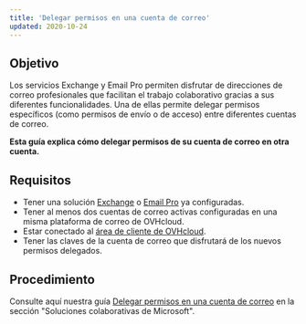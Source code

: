 ```yaml
---
title: 'Delegar permisos en una cuenta de correo'
updated: 2020-10-24
---
```


## Objetivo

Los servicios Exchange y Email Pro permiten disfrutar de direcciones de correo profesionales que facilitan el trabajo colaborativo gracias a sus diferentes funcionalidades. Una de ellas permite delegar permisos específicos (como permisos de envío o de acceso) entre diferentes cuentas de correo.

**Esta guía explica cómo delegar permisos de su cuenta de correo en otra cuenta.**

## Requisitos

- Tener una solución [Exchange](https://www.ovhcloud.com/es-es/emails/hosted-exchange/) o [Email Pro](https://www.ovhcloud.com/es-es/emails/email-pro/) ya configuradas.
- Tener al menos dos cuentas de correo activas configuradas en una misma plataforma de correo de OVHcloud.
- Estar conectado al [área de cliente de OVHcloud](https://www.ovh.com/auth/?action=gotomanager&from=https://www.ovh.es/&ovhSubsidiary=es).
- Tener las claves de la cuenta de correo que disfrutará de los nuevos permisos delegados.

## Procedimiento

Consulte aquí nuestra guía [Delegar permisos en una cuenta de correo](/pages/web_cloud/email_and_collaborative_solutions/microsoft_exchange/feature_delegation) en la sección "Soluciones colaborativas de Microsoft".
